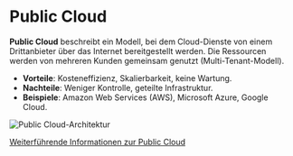 # Public Cloud

**Public Cloud** beschreibt ein Modell, bei dem Cloud-Dienste von einem Drittanbieter über das Internet bereitgestellt werden. Die Ressourcen werden von mehreren Kunden gemeinsam genutzt (Multi-Tenant-Modell).

- **Vorteile**: Kosteneffizienz, Skalierbarkeit, keine Wartung.
- **Nachteile**: Weniger Kontrolle, geteilte Infrastruktur.
- **Beispiele**: Amazon Web Services (AWS), Microsoft Azure, Google Cloud.

![Public Cloud-Architektur](https://www.occloud9.com/wp-content/uploads/2021/01/Public-Cloud.png)

[Weiterführende Informationen zur Public Cloud](https://de.wikipedia.org/wiki/Public_Cloud)
